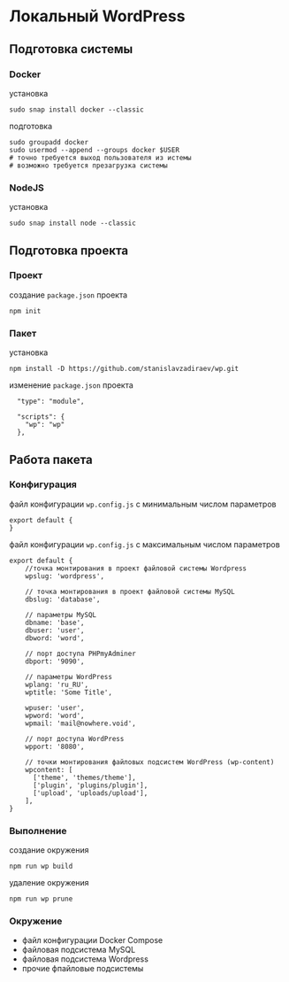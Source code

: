 # Локальный WordPress
## Подготовка системы
### Docker
установка
```
sudo snap install docker --classic
```
подготовка
```
sudo groupadd docker
sudo usermod --append --groups docker $USER
# точно требуется выход пользователя из истемы
# возможно требуется презагрузка системы
```
###  NodeJS
установка
```
sudo snap install node --classic
```
## Подготовка проекта
### Проект
создание `package.json` проекта 
```
npm init
```
### Пакет
установка
```
npm install -D https://github.com/stanislavzadiraev/wp.git
```
изменение `package.json` проекта
```
  "type": "module",

  "scripts": {
    "wp": "wp"
  },
```
## Работа пакета
### Конфигурация
файл конфигурации `wp.config.js` с минимальным числом параметров
```
export default {
}
```
файл конфигурации `wp.config.js` с максимальным числом параметров
```
export default {
    //точка монтирования в проект файловой системы Wordpress
    wpslug: 'wordpress',

    // точка монтирования в проект файловой системы MySQL 
    dbslug: 'database',

    // параметры MySQL
    dbname: 'base',
    dbuser: 'user',
    dbword: 'word',

    // порт доступа PHPmyAdminer
    dbport: '9090',

    // параметры WordPress
    wplang: 'ru_RU',
    wptitle: 'Some Title',

    wpuser: 'user',
    wpword: 'word',
    wpmail: 'mail@nowhere.void',

    // порт доступа WordPress
    wpport: '8080',

    // точки монтирования файловых подсистем WordPress (wp-content)
    wpcontent: [
      ['theme', 'themes/theme'],
      ['plugin', 'plugins/plugin'],
      ['upload', 'uploads/upload'],
    ],
}
```
### Выполнение
создание окружения
```
npm run wp build
```
удаление окружения
```
npm run wp prune
```
### Окружение
- файл конфигурации Docker Compose
- файловая подсистема MySQL
- файловая подсистема Wordpress
- прочие фпайловые подсистемы